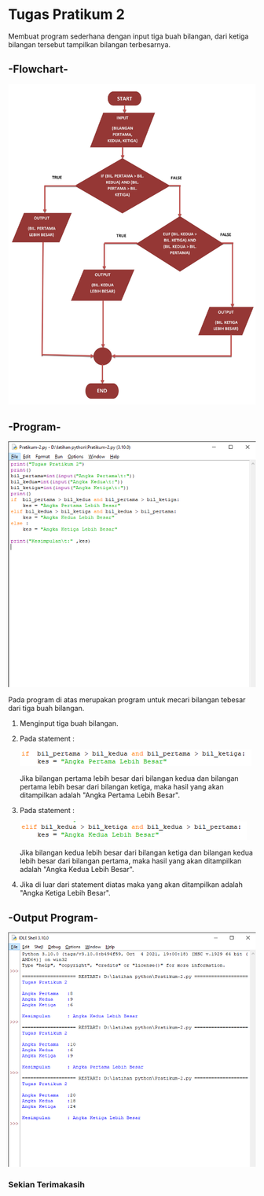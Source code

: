 # Tugas Pratikum 2

Membuat program sederhana dengan input tiga buah bilangan, dari ketiga bilangan
tersebut tampilkan bilangan terbesarnya.

<h2>-Flowchart-</h2>

![Gambar 0](screenshot/3.jpg)

<h2>-Program-</h2>

![Gambar 1](screenshot/2.png)

Pada program di atas merupakan program untuk mecari bilangan tebesar dari tiga buah bilangan.

1. Menginput tiga buah bilangan.

2. Pada statement :

    ![Gambar 2](screenshot/4.png)

    <p>Jika bilangan pertama lebih besar dari bilangan kedua dan bilangan pertama lebih besar dari bilangan ketiga, maka hasil yang akan ditampilkan adalah "Angka Pertama Lebih Besar".</p>

3. Pada statement :

    ![Gambar 3](screenshot/5.png)

    <p>Jika bilangan kedua lebih besar dari bilangan ketiga dan bilangan kedua lebih besar dari bilangan pertama, maka hasil yang akan ditampilkan adalah "Angka Kedua Lebih Besar".</p>

4. Jika di luar dari statement diatas maka yang akan ditampilkan adalah "Angka Ketiga Lebih Besar".

<h2>-Output Program-</h2>

![Gambar 4](screenshot/1.png)

<h3>Sekian Terimakasih</h3>